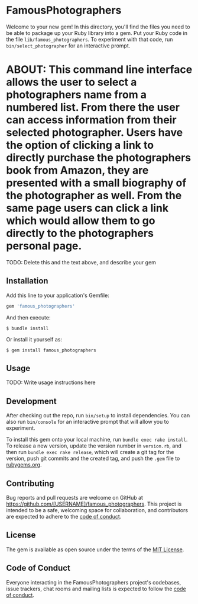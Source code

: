 # FamousPhotographers

Welcome to your new gem! In this directory, you'll find the files you need to be able to package up your Ruby library into a gem. Put your Ruby code in the file `lib/famous_photographers`. To experiment with that code, run `bin/select_photographer` for an interactive prompt.

# ABOUT: This command line interface allows the user to select a photographers name from a numbered list. From there the user can access information from their selected photographer. Users have the option of clicking a link to directly purchase the photographers book from Amazon, they are presented with a small biography of the photographer as well. From the same page users can click a link which would allow them to go directly to the photographers personal page. 

TODO: Delete this and the text above, and describe your gem

## Installation

Add this line to your application's Gemfile:

```ruby
gem 'famous_photographers'
```

And then execute:

    $ bundle install

Or install it yourself as:

    $ gem install famous_photographers

## Usage

TODO: Write usage instructions here

## Development

After checking out the repo, run `bin/setup` to install dependencies. You can also run `bin/console` for an interactive prompt that will allow you to experiment.

To install this gem onto your local machine, run `bundle exec rake install`. To release a new version, update the version number in `version.rb`, and then run `bundle exec rake release`, which will create a git tag for the version, push git commits and the created tag, and push the `.gem` file to [rubygems.org](https://rubygems.org).

## Contributing

Bug reports and pull requests are welcome on GitHub at https://github.com/[USERNAME]/famous_photographers. This project is intended to be a safe, welcoming space for collaboration, and contributors are expected to adhere to the [code of conduct](https://github.com/[USERNAME]/famous_photographers/blob/master/CODE_OF_CONDUCT.md).

## License

The gem is available as open source under the terms of the [MIT License](https://opensource.org/licenses/MIT).

## Code of Conduct

Everyone interacting in the FamousPhotographers project's codebases, issue trackers, chat rooms and mailing lists is expected to follow the [code of conduct](https://github.com/[USERNAME]/famous_photographers/blob/master/CODE_OF_CONDUCT.md).

